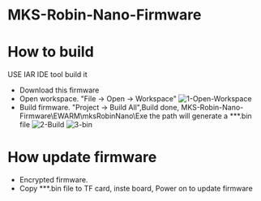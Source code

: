 # MKS-Robin-Nano-Firmware
# How to build
USE IAR IDE tool build it
- Download this firmware
- Open workspace. "File -> Open -> Workspace"
![1-Open-Workspace](https://github.com/makerbase-mks/MKS-Robin-Nano-Firmware/blob/Nano-firmware-v2.x.x/Picture/1-Open-Workspace.png "1-Open-Workspace")
- Build firmware. "Project -> Build All",Build done, MKS-Robin-Nano-Firmware\EWARM\mksRobinNano\Exe the path will generate a ***.bin file
![2-Build](https://github.com/makerbase-mks/MKS-Robin-Nano-Firmware/blob/Nano-firmware-v2.x.x/Picture/2-Build.png "2-Build")
![3-bin](https://github.com/makerbase-mks/MKS-Robin-Nano-Firmware/blob/Nano-firmware-v2.x.x/Picture/3-bin.png "3-bin")
# How update firmware 
- Encrypted firmware. 
- Copy ***.bin file to TF card, inste board, Power on to update firmware
